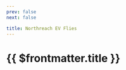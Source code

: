 ```yaml
---
prev: false
next: false

title: Northreach EV Flies
---
```


# {{ $frontmatter.title }}

<MyImageComponent image="maps/northreach-ev-flies.png" :alt="$frontmatter.title + ' Map'" />
